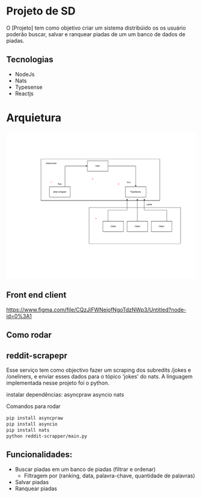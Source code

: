 # Projeto de SD

  O [Projeto] tem como objetivo criar um sistema distribúido os os usuário poderão buscar, salvar e ranquear piadas de um um banco de dados de piadas.
  
## Tecnologias
- NodeJs
- Nats
- Typesense
- Reactjs

# Arquietura
![alt text](./arquitetura.png)

## Front end client
https://www.figma.com/file/CQzJiFWNejofNgoTdzNWp3/Untitled?node-id=0%3A1

## Como rodar

## reddit-scrapepr

Esse serviço tem como objectivo fazer um scraping dos subredits /jokes e /oneliners, e enviar esses dados para o tópico 'jokes' do nats. A linguagem implementada nesse projeto foi o python.

instalar dependências:
  asyncpraw
  asyncio
  nats
  
Comandos para rodar
  
```
pip install asyncpraw
pip install asyncio
pip install nats
python reddit-scrapper/main.py
```


## Funcionalidades:
- Buscar piadas em um banco de piadas (filtrar e ordenar)
  - Filtragem por (ranking, data, palavra-chave, quantidade de palavras)   
- Salvar piadas
- Ranquear piadas
